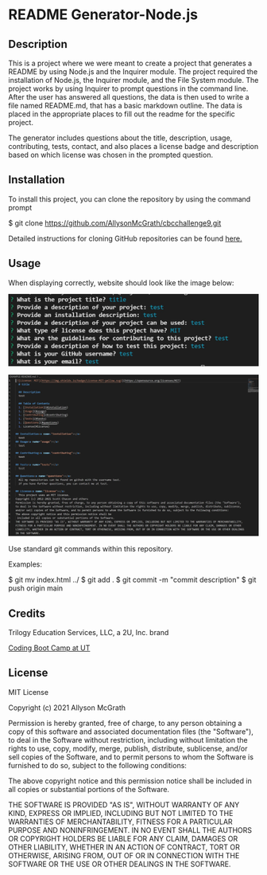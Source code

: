 # README Generator-Node.js

## Description

This is a project where we were meant to create a project that generates a README by using Node.js and the Inquirer module. The project required the installation of Node.js, the Inquirer module, and the File System module. The project works by using Inquirer to prompt questions in the command line. After the user has answered all questions, the data is then used to write a file named README.md, that has a basic markdown outline. The data is placed in the appropriate places to fill out the readme for the specific project.

The generator includes questions about the title, description, usage, contributing, tests, contact, and also places a license badge and description based on which license was chosen in the prompted question.



## Installation

To install this project, you can clone the repository by using the command prompt

$ git clone https://github.com/AllysonMcGrath/cbcchallenge9.git

Detailed instructions for cloning GitHub repositories can be found [here.](https://docs.github.com/en/github/creating-cloning-and-archiving-repositories/cloning-a-repository-from-github/cloning-a-repository)



## Usage

When displaying correctly, website should look like the image below:

![Questions listed in the command line](/images/commandline.JPG)

![Markup of readme file](/images/readme.JPG)




Use standard git commands within this repository.

Examples:

$ git mv index.html ../
$ git add .
$ git commit -m "commit description"
$ git push origin main

## Credits

Trilogy Education Services, LLC, a 2U, Inc. brand

[Coding Boot Camp at UT](https://github.com/the-Coding-Boot-Camp-at-UT)



## License

MIT License

Copyright (c) 2021 Allyson McGrath

Permission is hereby granted, free of charge, to any person obtaining a copy
of this software and associated documentation files (the "Software"), to deal
in the Software without restriction, including without limitation the rights
to use, copy, modify, merge, publish, distribute, sublicense, and/or sell
copies of the Software, and to permit persons to whom the Software is
furnished to do so, subject to the following conditions:

The above copyright notice and this permission notice shall be included in all
copies or substantial portions of the Software.

THE SOFTWARE IS PROVIDED "AS IS", WITHOUT WARRANTY OF ANY KIND, EXPRESS OR
IMPLIED, INCLUDING BUT NOT LIMITED TO THE WARRANTIES OF MERCHANTABILITY,
FITNESS FOR A PARTICULAR PURPOSE AND NONINFRINGEMENT. IN NO EVENT SHALL THE
AUTHORS OR COPYRIGHT HOLDERS BE LIABLE FOR ANY CLAIM, DAMAGES OR OTHER
LIABILITY, WHETHER IN AN ACTION OF CONTRACT, TORT OR OTHERWISE, ARISING FROM,
OUT OF OR IN CONNECTION WITH THE SOFTWARE OR THE USE OR OTHER DEALINGS IN THE
SOFTWARE.
